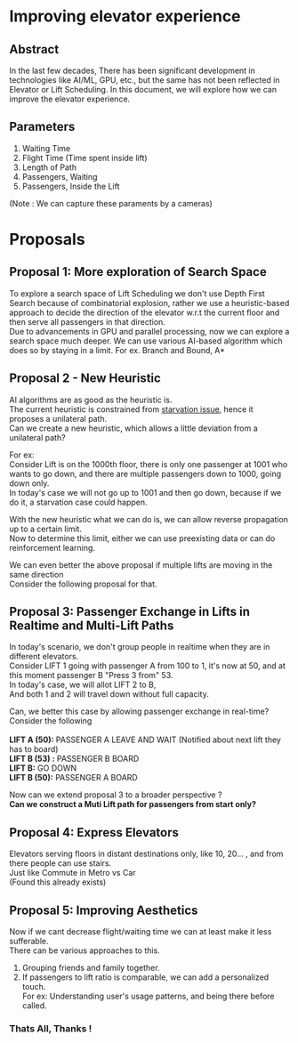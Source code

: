 # Improving elevator experience 

## Abstract
In the last few decades, There has been significant development in technologies like AI/ML, GPU, etc., but the same has not been reflected in Elevator or Lift Scheduling.
In this document, we will explore how we can improve the elevator experience.

## Parameters

 1. Waiting Time 
 2. Flight Time  (Time spent inside lift)
 3. Length of Path 
 4. Passengers, Waiting 
 5. Passengers, Inside the Lift

(Note : We can capture these paraments by a cameras)

# Proposals

## **Proposal 1: More exploration of Search Space**

To explore a search space of Lift Scheduling we don't use Depth First Search because of combinatorial explosion, rather we use a heuristic-based approach to decide the direction of the elevator w.r.t the current floor and then serve all passengers in that direction. </br>
Due to advancements in GPU and parallel processing, now we can explore a search space much deeper.
We can use various AI-based algorithm which does so by staying in a limit. 
For ex. Branch and Bound, A* 

## **Proposal 2 - New Heuristic**

AI algorithms are as good as the heuristic is. </br>
The current heuristic is constrained from [starvation issue](https://softwareengineering.stackexchange.com/questions/331692/what-algorithm-is-used-by-elevators-to-find-the-shortest-path-to-travel-floor-or), hence it proposes a unilateral path. </br>
Can we create a new heuristic, which allows a little deviation from a unilateral path?  </br>

For ex:  </br>
Consider Lift is on the 1000th floor, there is only one passenger at 1001 who wants to go down, and there are multiple passengers down to 1000, going down only. </br>
In today's case we will not go up to 1001 and then go down, because if we do it, a starvation case could happen. </br>

With the new heuristic what we can do is, we can allow reverse propagation up to a certain limit. </br>
Now to determine this limit, either we can use preexisting data or can do reinforcement learning. </br>

We can even better the above proposal if multiple lifts are moving in the same direction </br>
Consider the following proposal for that. </br>

## **Proposal 3: Passenger Exchange in Lifts in Realtime and Multi-Lift Paths**

In today's scenario, we don't group people in realtime when they are in different elevators. </br>
Consider LIFT 1 going with passenger A from 100 to 1, it's now at 50, and at this moment passenger B "Press 3 from" 53. </br>
In today's case, we will allot LIFT 2 to B, </br>
And both 1 and 2 will travel down without full capacity. </br>
 
Can, we better this case by allowing passenger exchange in real-time?  </br>
Consider the following  </br> </br>
**LIFT A (50):** PASSENGER A LEAVE AND WAIT (Notified about next lift they has to board) </br>
**LIFT B (53) :** PASSENGER B BOARD </br>
**LIFT B:** GO DOWN </br>
**LIFT B (50):** PASSENGER A BOARD </br>

Now can we extend proposal 3 to a broader perspective ? </br>
**Can we construct a Muti Lift path for passengers from start only?** </br>

## **Proposal 4: Express Elevators**

Elevators serving floors in distant destinations only, like 10, 20... , and from there people can use stairs. </br>
Just like Commute in Metro vs Car  </br>
(Found this already exists)

## **Proposal 5: Improving Aesthetics**

Now if we cant decrease flight/waiting time we can at least make it less sufferable. </br>
There can be various approaches to this. </br>
1. Grouping friends and family together. </br>
2. If passengers to lift ratio is comparable, we can add a personalized touch. </br>
			For ex: Understanding user's usage patterns, and being there before called.
### Thats All, Thanks !
